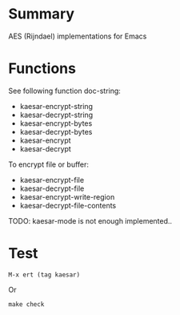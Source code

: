 Summary
========

AES (Rijndael) implementations for Emacs

Functions
=========

See following function doc-string:

- kaesar-encrypt-string
- kaesar-decrypt-string
- kaesar-encrypt-bytes
- kaesar-decrypt-bytes
- kaesar-encrypt
- kaesar-decrypt

To encrypt file or buffer:

- kaesar-encrypt-file
- kaesar-decrypt-file
- kaesar-encrypt-write-region
- kaesar-decrypt-file-contents

TODO: kaesar-mode is not enough implemented..

Test
====

    M-x ert (tag kaesar)

Or

    make check


